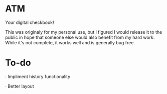 ATM
===

Your digital checkbook!

This was originaly for my personal use, but I figured I would release it to the public in hope that someone else would also benefit from my hard work. While it's not complete, it works well and is generally bug free.

To-do
===

∙ Impliment history functionality

∙ Better layout
